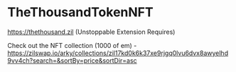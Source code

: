 # TheThousandTokenNFT

https://thethousand.zil (Unstoppable Extension Requires)

Check out the NFT collection (1000 of em) - https://zilswap.io/arky/collections/zil17kd0k6k37xe9rjgq0lvu6dvx8awyelhd9vv4ch?search=&sortBy=price&sortDir=asc

